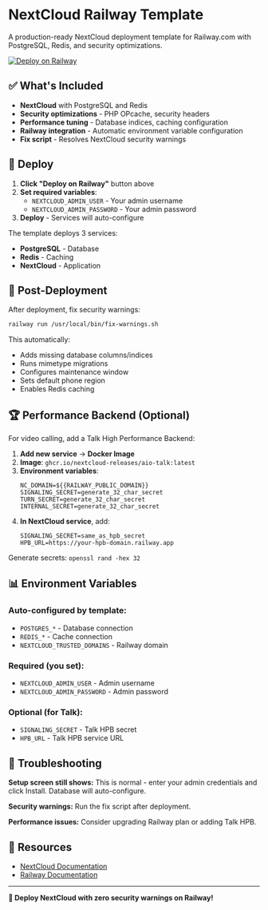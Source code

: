 # NextCloud Railway Template

A production-ready NextCloud deployment template for Railway.com with PostgreSQL, Redis, and security optimizations.

[![Deploy on Railway](https://railway.com/button.svg)](https://railway.com/deploy)

## ✅ What's Included

- **NextCloud** with PostgreSQL and Redis
- **Security optimizations** - PHP OPcache, security headers
- **Performance tuning** - Database indices, caching configuration  
- **Railway integration** - Automatic environment variable configuration
- **Fix script** - Resolves NextCloud security warnings

## 🚀 Deploy

1. **Click "Deploy on Railway"** button above
2. **Set required variables**:
   - `NEXTCLOUD_ADMIN_USER` - Your admin username
   - `NEXTCLOUD_ADMIN_PASSWORD` - Your admin password
3. **Deploy** - Services will auto-configure

The template deploys 3 services:
- **PostgreSQL** - Database
- **Redis** - Caching  
- **NextCloud** - Application

## 🔧 Post-Deployment

After deployment, fix security warnings:

```bash
railway run /usr/local/bin/fix-warnings.sh
```

This automatically:
- Adds missing database columns/indices
- Runs mimetype migrations
- Configures maintenance window  
- Sets default phone region
- Enables Redis caching

## 🏆 Performance Backend (Optional)

For video calling, add a Talk High Performance Backend:

1. **Add new service** → **Docker Image**
2. **Image**: `ghcr.io/nextcloud-releases/aio-talk:latest`
3. **Environment variables**:
   ```
   NC_DOMAIN=${{RAILWAY_PUBLIC_DOMAIN}}
   SIGNALING_SECRET=generate_32_char_secret
   TURN_SECRET=generate_32_char_secret  
   INTERNAL_SECRET=generate_32_char_secret
   ```
4. **In NextCloud service**, add:
   ```
   SIGNALING_SECRET=same_as_hpb_secret
   HPB_URL=https://your-hpb-domain.railway.app
   ```

Generate secrets: `openssl rand -hex 32`

## 📊 Environment Variables

### Auto-configured by template:
- `POSTGRES_*` - Database connection
- `REDIS_*` - Cache connection
- `NEXTCLOUD_TRUSTED_DOMAINS` - Railway domain

### Required (you set):
- `NEXTCLOUD_ADMIN_USER` - Admin username
- `NEXTCLOUD_ADMIN_PASSWORD` - Admin password

### Optional (for Talk):
- `SIGNALING_SECRET` - Talk HPB secret
- `HPB_URL` - Talk HPB service URL

## 🐛 Troubleshooting

**Setup screen still shows:** This is normal - enter your admin credentials and click Install. Database will auto-configure.

**Security warnings:** Run the fix script after deployment.

**Performance issues:** Consider upgrading Railway plan or adding Talk HPB.

## 📖 Resources

- [NextCloud Documentation](https://docs.nextcloud.com/)
- [Railway Documentation](https://docs.railway.com/)

---

**🎉 Deploy NextCloud with zero security warnings on Railway!**
